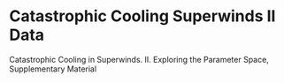 # Catastrophic Cooling Superwinds II Data
Catastrophic Cooling in Superwinds. II. Exploring the Parameter Space, Supplementary Material
